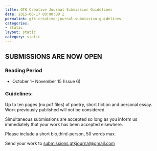```yaml
---
title: GTK Creative Journal Submission Guidelines
date: 2015-06-17 00:00:00 Z
permalink: gtk-creative-journal-submission-guidelines
categories:
- static
layout: static
category: static
---
```


## SUBMISSIONS ARE NOW OPEN

### Reading Period

* October 1– November 15 (Issue 6)

### Guidelines:

Up to ten pages (no pdf files) of poetry, short fiction and personal essay. Work previously published will not be considered.

Simultaneous submissions are accepted so long as you inform us immediately that your work has been accepted elsewhere.

Please include a short bio,third-person, 50 words max.

Send your work to submissions.gtkjournal@gmail.com
